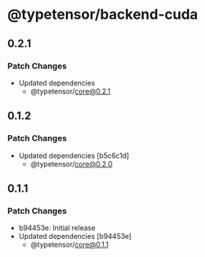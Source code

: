 # @typetensor/backend-cuda

## 0.2.1

### Patch Changes

- Updated dependencies
  - @typetensor/core@0.2.1

## 0.1.2

### Patch Changes

- Updated dependencies [b5c6c1d]
  - @typetensor/core@0.2.0

## 0.1.1

### Patch Changes

- b94453e: Initial release
- Updated dependencies [b94453e]
  - @typetensor/core@0.1.1
